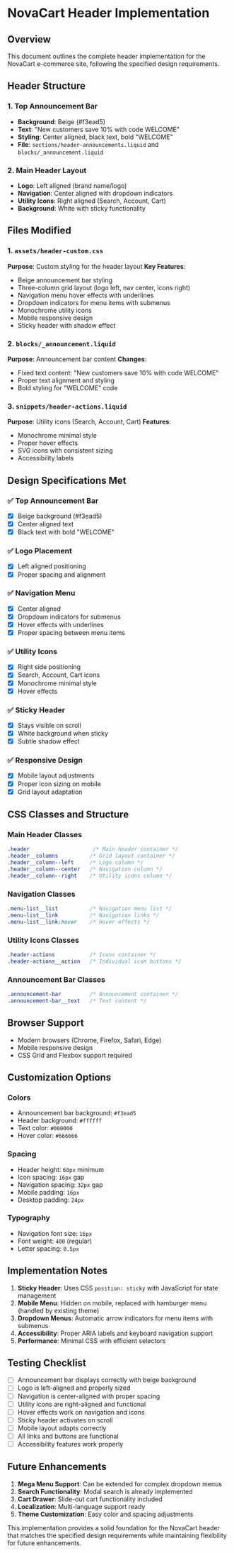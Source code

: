 # NovaCart Header Implementation

## Overview
This document outlines the complete header implementation for the NovaCart e-commerce site, following the specified design requirements.

## Header Structure

### 1. Top Announcement Bar
- **Background**: Beige (#f3ead5)
- **Text**: "New customers save 10% with code WELCOME"
- **Styling**: Center aligned, black text, bold "WELCOME"
- **File**: `sections/header-announcements.liquid` and `blocks/_announcement.liquid`

### 2. Main Header Layout
- **Logo**: Left aligned (brand name/logo)
- **Navigation**: Center aligned with dropdown indicators
- **Utility Icons**: Right aligned (Search, Account, Cart)
- **Background**: White with sticky functionality

## Files Modified

### 1. `assets/header-custom.css`
**Purpose**: Custom styling for the header layout
**Key Features**:
- Beige announcement bar styling
- Three-column grid layout (logo left, nav center, icons right)
- Navigation menu hover effects with underlines
- Dropdown indicators for menu items with submenus
- Monochrome utility icons
- Mobile responsive design
- Sticky header with shadow effect

### 2. `blocks/_announcement.liquid`
**Purpose**: Announcement bar content
**Changes**:
- Fixed text content: "New customers save 10% with code WELCOME"
- Proper text alignment and styling
- Bold styling for "WELCOME" code

### 3. `snippets/header-actions.liquid`
**Purpose**: Utility icons (Search, Account, Cart)
**Features**:
- Monochrome minimal style
- Proper hover effects
- SVG icons with consistent sizing
- Accessibility labels

## Design Specifications Met

### ✅ Top Announcement Bar
- [x] Beige background (#f3ead5)
- [x] Center aligned text
- [x] Black text with bold "WELCOME"

### ✅ Logo Placement
- [x] Left aligned positioning
- [x] Proper spacing and alignment

### ✅ Navigation Menu
- [x] Center aligned
- [x] Dropdown indicators for submenus
- [x] Hover effects with underlines
- [x] Proper spacing between menu items

### ✅ Utility Icons
- [x] Right side positioning
- [x] Search, Account, Cart icons
- [x] Monochrome minimal style
- [x] Hover effects

### ✅ Sticky Header
- [x] Stays visible on scroll
- [x] White background when sticky
- [x] Subtle shadow effect

### ✅ Responsive Design
- [x] Mobile layout adjustments
- [x] Proper icon sizing on mobile
- [x] Grid layout adaptation

## CSS Classes and Structure

### Main Header Classes
```css
.header                    /* Main header container */
.header__columns          /* Grid layout container */
.header__column--left     /* Logo column */
.header__column--center   /* Navigation column */
.header__column--right    /* Utility icons column */
```

### Navigation Classes
```css
.menu-list__list          /* Navigation menu list */
.menu-list__link          /* Navigation links */
.menu-list__link:hover    /* Hover effects */
```

### Utility Icons Classes
```css
.header-actions           /* Icons container */
.header-actions__action   /* Individual icon buttons */
```

### Announcement Bar Classes
```css
.announcement-bar         /* Announcement container */
.announcement-bar__text   /* Text content */
```

## Browser Support
- Modern browsers (Chrome, Firefox, Safari, Edge)
- Mobile responsive design
- CSS Grid and Flexbox support required

## Customization Options

### Colors
- Announcement bar background: `#f3ead5`
- Header background: `#ffffff`
- Text color: `#000000`
- Hover color: `#666666`

### Spacing
- Header height: `60px` minimum
- Icon spacing: `16px` gap
- Navigation spacing: `32px` gap
- Mobile padding: `16px`
- Desktop padding: `24px`

### Typography
- Navigation font size: `16px`
- Font weight: `400` (regular)
- Letter spacing: `0.5px`

## Implementation Notes

1. **Sticky Header**: Uses CSS `position: sticky` with JavaScript for state management
2. **Mobile Menu**: Hidden on mobile, replaced with hamburger menu (handled by existing theme)
3. **Dropdown Menus**: Automatic arrow indicators for menu items with submenus
4. **Accessibility**: Proper ARIA labels and keyboard navigation support
5. **Performance**: Minimal CSS with efficient selectors

## Testing Checklist

- [ ] Announcement bar displays correctly with beige background
- [ ] Logo is left-aligned and properly sized
- [ ] Navigation is center-aligned with proper spacing
- [ ] Utility icons are right-aligned and functional
- [ ] Hover effects work on navigation and icons
- [ ] Sticky header activates on scroll
- [ ] Mobile layout adapts correctly
- [ ] All links and buttons are functional
- [ ] Accessibility features work properly

## Future Enhancements

1. **Mega Menu Support**: Can be extended for complex dropdown menus
2. **Search Functionality**: Modal search is already implemented
3. **Cart Drawer**: Slide-out cart functionality included
4. **Localization**: Multi-language support ready
5. **Theme Customization**: Easy color and spacing adjustments

This implementation provides a solid foundation for the NovaCart header that matches the specified design requirements while maintaining flexibility for future enhancements.